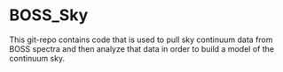 # BOSS_Sky
This git-repo contains code that is used to pull sky continuum data from BOSS spectra and then analyze that data in order to build a model of the continuum sky.

